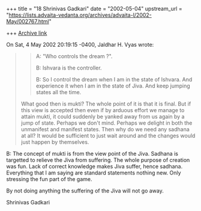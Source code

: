 +++
title = "18 Shrinivas Gadkari"
date = "2002-05-04"
upstream_url = "https://lists.advaita-vedanta.org/archives/advaita-l/2002-May/002767.html"

+++
[Archive link](https://lists.advaita-vedanta.org/archives/advaita-l/2002-May/002767.html)

On Sat, 4 May 2002 20:19:15 -0400, Jaldhar H. Vyas <jaldhar at BRAINCELLS.COM>
wrote:
>> A: "Who controls the dream ?".
>>
>> B: Ishvara is the controller.
>>
>> B: So I control the dream when I am in the state of Ishvara. And
>> experience it when I am in the state of Jiva. And keep jumping
>> states all the time.
>
>What good then is mukti?  The whole point of it is that it is final.  But
>if this view is accepted then even if by arduous effort we manage to
>attain mukti, it could suddenly be yanked away from us again by a jump of
>state.  Perhaps we don't mind.  Perhaps we delight in both the unmanifest
>and manifest states.  Then why do we need any sadhana at all?  It would be
>sufficient to just wait around and the changes would just happen by
>themselves.
>

B: The concept of mukti is from the view point of the Jiva.
Sadhana is targetted to relieve the Jiva from suffering. The
whole purpose of creation was fun. Lack of correct knowledge
makes Jiva suffer, hence sadhana. Everything that I am saying
are standard statements nothing new. Only stressing the fun
part of the game.

By not doing anything the suffering of the Jiva will not go
away.

Shrinivas Gadkari

